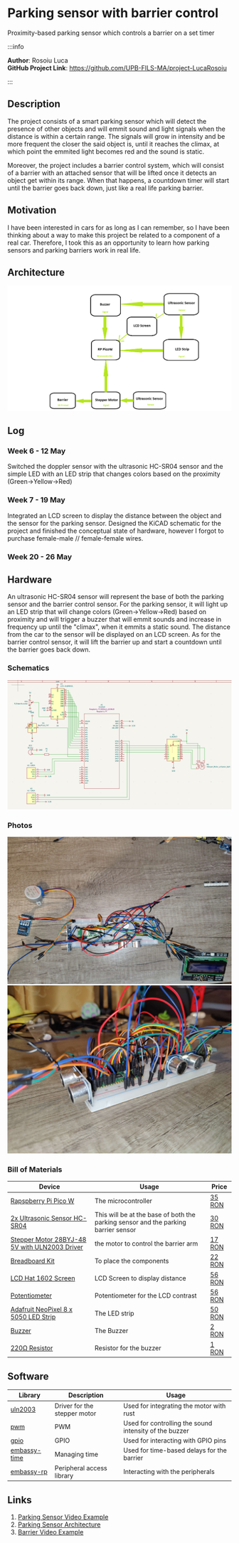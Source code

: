 # Parking sensor with barrier control
Proximity-based parking sensor which controls a barrier on a set timer

:::info 

**Author**: Rosoiu Luca \
**GitHub Project Link**: https://github.com/UPB-FILS-MA/project-LucaRosoiu

:::

## Description

The project consists of a smart parking sensor which will detect the presence of other objects and will emmit sound and light signals when the distance is within a certain range. The signals will grow in intensity and be more frequent the closer the said object is, until it reaches the climax, at which point the emmited light becomes red and the sound is static.

Moreover, the project includes a barrier control system, which will consist of a barrier with an attached sensor that will be lifted once it detects an object get within its range. When that happens, a countdown timer will start until the barrier goes back down, just like a real life parking barrier.

## Motivation

I have been interested in cars for as long as I can remember, so I have been thinking about a way to make this project be related to a component of a real car. Therefore, I took this as an opportunity to learn how parking sensors and parking barriers work in real life.

## Architecture 

![architecture](architectureLuca.png)

## Log

<!-- write every week your progress here -->

### Week 6 - 12 May

Switched the doppler sensor with the ultrasonic HC-SR04 sensor and the simple LED with an LED strip that changes colors based on the proximity (Green->Yellow->Red)

### Week 7 - 19 May

Integrated an LCD screen to display the distance between the object and the sensor for the parking sensor. 
Designed the KiCAD schematic for the project and finished the conceptual state of hardware, however I forgot to purchase female-male // female-female wires.

### Week 20 - 26 May

## Hardware

An ultrasonic HC-SR04 sensor will represent the base of both the parking sensor and the barrier control sensor. For the parking sensor, it will light up an LED strip that will change colors (Green->Yellow->Red) based on proximity and will trigger a buzzer that will emmit sounds and increase in frequency up until the "climax", when it emmits a static sound. The distance from the car to the sensor will be displayed on an LCD screen. As for the barrier control sensor, it will lift the barrier up and start a countdown until the barrier goes back down.

### Schematics

![Kicad schematic](Project_kicad_final.png)

### Photos

![Pic1](pic2.jpg)
![Pic2](pic4.jpg)

### Bill of Materials

<!-- Fill out this table with all the hardware components that you might need.

The format is 
```
| [Device](link://to/device) | This is used ... | [price](link://to/store) |

```

-->

| Device | Usage | Price |
|--------|--------|-------|
| [Rapspberry Pi Pico W](https://www.raspberrypi.com/documentation/microcontrollers/raspberry-pi-pico.html) | The microcontroller | [35 RON](https://www.optimusdigital.ro/en/raspberry-pi-boards/12394-raspberry-pi-pico-w.html) |
| [2x Ultrasonic Sensor HC-SR04](https://web.eece.maine.edu/~zhu/book/lab/HC-SR04%20User%20Manual.pdf) | This will be at the base of both the parking sensor and the parking barrier sensor | [30 RON](https://www.optimusdigital.ro/en/ultrasonic-sensors/2328-senzor-ultrasonic-de-distana-hc-sr04-compatibil-33-v-i-5-v.html) |
| [Stepper Motor 28BYJ-48 5V with ULN2003 Driver](https://components101.com/motors/28byj-48-stepper-motor) | the motor to control the barrier arm | [17 RON](https://www.optimusdigital.ro/ro/motoare-motoare-pas-cu-pas/101-driver-uln2003-motor-pas-cu-pas-de-5-v-.html) |
| [Breadboard Kit](https://os.mbed.com/handbook/Breadboard) | To place the components | [22 RON](https://www.optimusdigital.ro/ro/kituri/2222-kit-breadboard-hq-830-p.html?search_query=breadboard&results=145) |
| [LCD Hat 1602 Screen](https://www.waveshare.com/datasheet/LCD_en_PDF/LCD1602.pdf) | LCD Screen to display distance | [56 RON](https://www.optimusdigital.ro/ro/lcd-uri/1158-lcd-hat-1602-pentru-raspberry-pi.html) |
| [Potentiometer](https://www.handsontec.com/dataspecs/passive/WH148%20Pot-meter.pdf) | Potentiometer for the LCD contrast | [56 RON](https://www.optimusdigital.ro/ro/componente-electronice-potentiometre/901-rezistor-variabil-10k-wh148.html) |
| [Adafruit NeoPixel 8 x 5050 LED Strip](https://www.adafruit.com/product/1426) | The LED strip | [50 RON](https://www.optimusdigital.ro/ro/optoelectronice-bare-cu-leduri/12522-bara-de-led-uri-adafruit-neopixel-8-x-5050-rgb-led.html) |
| [Buzzer](https://www.arduino.cc/reference/en/libraries/buzzer/) | The Buzzer | [2 RON](https://www.optimusdigital.ro/ro/audio-buzzere/635-buzzer-activ-de-3-v.html) |
| [220Ω Resistor](https://digchip.com/datasheets/parts/datasheet/1838/CFR-25JB-220R.php) | Resistor for the buzzer | [1 RON](https://www.optimusdigital.ro/ro/componente-electronice-rezistoare/10958-rezistor-05w-220.html) |


## Software

| Library | Description | Usage |
|---------|-------------|-------|
| [uln2003](https://github.com/MnlPhlp/uln2003) | Driver for the stepper motor | Used for integrating the motor with rust |
| [pwm](https://docs.embassy.dev/embassy-nrf/git/nrf52840/pwm/index.html)| PWM | Used for controlling the sound intensity of the buzzer |
| [gpio](https://docs.embassy.dev/embassy-stm32/git/stm32c011d6/gpio/index.html)| GPIO | Used for interacting with GPIO pins |
| [embassy-time](https://embassy.dev/book/dev/time_keeping.html)| Managing time | Used for time-based delays for the barrier |
| [embassy-rp](https://docs.embassy.dev/embassy-rp/git/rp2040/index.html)| Peripheral access library | Interacting with the peripherals |

## Links

<!-- Add a few links that inspired you and that you think you will use for your project -->

1. [Parking Sensor Video Example](https://www.youtube.com/watch?v=rDsevkPFaKI&ab_channel=AkaSoggyBunz)
2. [Parking Sensor Architecture](https://www.instructables.com/Raspberry-Pi-Park-Sensor/)
3. [Barrier Video Example](https://www.youtube.com/watch?v=Ko_pbHlJ1mE&ab_channel=SaiAnirudhG)
